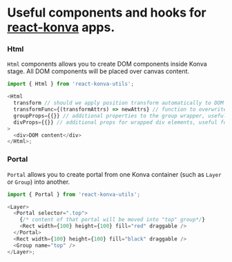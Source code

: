 # Useful components and hooks for [react-konva](https://github.com/konvajs/react-konva/) apps.

### Html

`Html` components allows you to create DOM components inside Konva stage. All DOM components will be placed over canvas content.

```js
import { Html } from 'react-konva-utils';

<Html
  transform // should we apply position transform automatically to DOM container, default is true
  transformFunc={(transformAttrs) => newAttrs} // function to overwrite transformation attributes, not used if transform = false, default is undefined
  groupProps={{}} // additional properties to the group wrapper, useful for some position offset
  divProps={{}} // additional props for wrapped div elements, useful for styles
>
  <div>DOM content</div>
</Html>;
```

### Portal

`Portal` allows you to create portal from one Konva container (such as `Layer` or `Group`) into another.

```js
import { Portal } from 'react-konva-utils';

<Layer>
  <Portal selector=".top">
    {/* content of that portal will be moved into "top" group*/}
    <Rect width={100} height={100} fill="red" draggable />
  </Portal>
  <Rect width={100} height={100} fill="black" draggable />
  <Group name="top" />
</Layer>;
```

